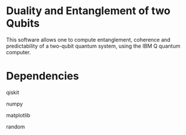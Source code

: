# Duality and Entanglement of two Qubits
This software allows one to compute entanglement, coherence and predictability of a two-qubit quantum system, using the IBM Q quantum computer.

# Dependencies

qiskit

numpy

matplotlib

random
